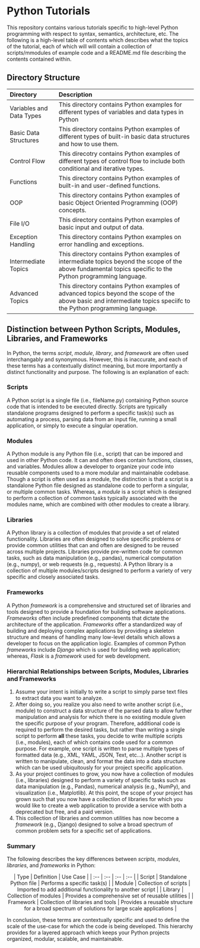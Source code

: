 # Python Tutorials

This repository contains various tutorials specific to high-level Python programming with respect to syntax, semantics, architecture, etc. The following is a high-level table of contents which describes what the topics of the tutorial, each of which will will contain a collection of scripts/mmodules of example code and a README.md file describing the contents contained within.

## Directory Structure

| Directory | Description |
| :-- | :-- |
| Variables and Data Types | This directory contains Python examples for different types of variables and data types in Python |
| Basic Data Structures | This directory contains Python examples of different types of built-in basic data structures and how to use them. |
| Control Flow | This direcotry contains Python examples of different types of control flow to include both conditional and iterative types. |
| Functions | This directory contains Python examples of built-in and user-defined functions. |
| OOP | This directory contains Python examples of basic Object Oriented Programming (OOP) concepts. |
| File I/O | This directory contains Python examples of basic input and output of data. |
| Exception Handling | This directory contains Python examples on error handling and exceptions. |
| Intermediate Topics | This directory contains Python examples of intermediate topics beyond the scope of the above fundamental topics specific to the Python programming language. |
| Advanced Topics | This directory contains Python examples of advanced topics beyond the scope of the above basic and intermediate topics speciifc to the Python programming language. |

## Distinction between Python Scripts, Modules, Libraries, and Frameworks

In Python, the terms *script*, *module*, *library*, and *framework* are often used interchangably and synonymous. However, this is inaccurate, and each of these terms has a contextually distinct meaning, but more importantly a distinct functionality and purpose. The following is an explanation of each:

### Scripts

A Python script is a single file (i.e., fileName.py) containing Python source code that is intended to be executed directly. Scripts are typically standalone programs designed to perform a specific task(s) such as automating a process, parsing data from an input file, running a small application, or simply to execute a singular operation.

### Modules

A Python module is any Python file (i.e., script) that can be impored and used in other Python code. It can and often does contain functions, classes, and variables. Modules allow a developer to organize your code into reusable components used to a more modular and maintainable codebase. Though a script is often used as a module, the distinction is that a script is a standalone Python file designed as standalone code to perform a singular, or multiple common tasks. Whereas, a *module* is a script which is designed to perform a collection of common tasks typically associated with the modules name, which are combined with other modules to create a library.

### Libraries

A Python library is a collection of modules that provide a set of related functionality. Libraries are often designed to solve specific problems or provide common utilities that can and often are designed to be reused across multiple projects. Libraries provide pre-written code for common tasks, such as data manipulation (e.g., pandas), numerical computation (e.g., numpy), or web requests (e.g., requests). A Python library is a collection of multiple modules/scripts designed to perform a variety of very specific and closely associated tasks.

### Frameworks

A Python *framework* is a comprehensive and structured set of libraries and tools designed to provide a foundation for building software applications. *Frameworks* often include predefined components that dictate the architecture of the application. *Frameworks* offer a standardized way of building and deploying complex applications by providing a skeleton structure and means of handling many low-level details which allows a developer to focus on the application logic. Examples of common Python *frameworks* include *Django* which is used for building web application; whereas, *Flask* is a *framework* used for web development.

### Hierarchial Relationships between Scripts, Modules, Libraries and Frameworks

1. Assume your intent is initially to write a script to simply parse text files to extract data you want to analyze.
2. After doing so, you realize you also need to write another script (i.e., module) to construct a data structure of the parsed data to allow further manipulation and analysis for which there is no existing module given the specific purpose of your program. Therefore, additional code is required to perform the desired tasks, but rather than writing a single script to perform **all** these tasks, you decide to write multiple scripts (i.e., modules), each of which contains code used for a common purpose. For example, one script is written to parse multiple types of formatted data (e.g., XML, YAML, JSON, Text, etc...). Another script is written to manipulate, clean, and format the data into a data structure which can be used ubiquitously for your project specific application.
3. As your project continues to grow, you now have a collection of modules (i.e., libraries) designed to perform a variety of specific tasks such as data manipulation (e.g., Pandas), numerical analysis (e.g., NumPy), and visualization (i.e., Matplotlib). At this point, the scope of your project has grown such that you now have a collection of libraries for which you would like to create a web application to provide a service with both a deprecated but free, and a paid version.
4. This collection of libraries and common utilities has now become a *framework* (e.g., Django) designed to solve a broad spectrum of common problem sets for a specific set of applications.

### Summary

The following describes the key differences between *scripts*, *modules*, *libraries*, and *frameworks* in Python:

<p align="center">
| Type | Definition | Use Case |
| :-- | :-- | :-- | :-- |
| Script | Standalone Python file | Performs a specific task(s) |
| Module | Collection of scripts | Imported to add additional functionality to another script |
| Library | Collection of modules | Provides a comprehensive set of reusable utilities |
| Framework | Collection of libraries and tools | Provides a reusable structure for a broad spectrum of solutions for large scale applications |
</p>

In conclusion, these terms are contextually specific and used to define the scale of the use-case for which the code is being developed. This hierarchy provides for a layered approach which keeps your Python projects organized, modular, scalable, and maintainable.